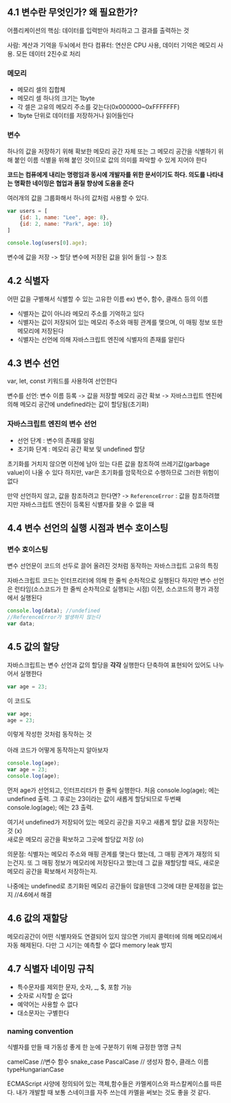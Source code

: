 ## 4.1 변수란 무엇인가? 왜 필요한가?

어플리케이션의 핵심: 데이터를 입력받아 처리하고 그 결과를 출력하는 것

사람: 계산과 기억을 두뇌에서 한다
컴퓨터: 연산은 CPU 사용, 데이터 기억은 메모리 사용. 모든 데이터 2진수로 처리

### 메모리
- 메모리 셀의 집합체
- 메모리 셀 하나의 크기는 1byte
- 각 셀은 고유의 메모리 주소를 갖는다(0x000000~0xFFFFFFF)
- 1byte 단위로 데이터를 저장하거나 읽어들인다

### 변수 

하나의 값을 저장하기 위해 확보한 메모리 공간 자체 또는 그 메모리 공간을 식별하기 위해 붙인 이름
식별을 위해 붙인 것이므로 값의 의미를 파악할 수 있게 지어야 한다

**코드는 컴퓨에게 내리는 명령임과 동시에 개발자를 위한 문서이기도 하다. 의도를 나타내는 명확한 네이밍은 협업과 품질 향상에 도움을 준다**

여러개의 값을 그룹화해서 하나의 값처럼 사용할 수 있다.

``` javascript
var users = [
    {id: 1, name: "Lee", age: 8},
    {id: 2, name: "Park", age: 10}
]

console.log(users[0].age);
```

변수에 값을 저장 -> 할당
변수에 저장된 값을 읽어 들임 -> 참조

## 4.2 식별자

어떤 값을 구별해서 식별할 수 있는 고유한 이름 ex) 변수, 함수, 클래스 등의 이름

- 식별자는 값이 아니라 메모리 주소를 기억하고 있다
- 식별자는 값이 저장되어 있는 메모리 주소와 매핑 관계를 맺으며, 이 매핑 정보 또한 메모리에 저장된다
- 식별자는 선언에 의해 자바스크립트 엔진에 식별자의 존재를 알린다


## 4.3 변수 선언

var, let, const 키워드를 사용하여 선언한다

변수를 선언: 변수 이름 등록 -> 값을 저장할 메모리 공간 확보 -> 자바스크립트 엔진에 의해 메모리 공간에 undefined라는 값이 할당됨(초기화)

### 자바스크립트 엔진의 변수 선언
- 선언 단계 : 변수의 존재를 알림
- 초기화 단계 : 메모리 공간 확보 및 undefined 할당
  
초기화를 거치지 않으면 이전에 남아 있는 다른 값을 참조하여 쓰레기값(garbage value)이 나올 수 있다
하지만, var은 초기화를 암묵적으로 수행하므로 그러한 위험이 없다

만약 선언하지 않고, 값을 참조하려고 한다면? -> `ReferenceError`
: 값을 참조하려했지만 자바스크립트 엔진이 등록된 식별자를 찾을 수 없을 때 


## 4.4 변수 선언의 실행 시점과 변수 호이스팅

### 변수 호이스팅
변수 선언문이 코드의 선두로 끌어 올려진 것처럼 동작하는 자바스크립트 고유의 특징

자바스크립트 코드는 인터프리터에 의해 한 줄씩 순차적으로 실행된다
하지만 변수 선언은 런타임(소스코드가 한 줄씩 순차적으로 실행되는 시점) 이전, 소스코드의 평가 과정에서 실행된다

``` javascript
console.log(data); //undefined
//ReferenceError가 발생하지 않는다
var data;
```

## 4.5 값의 할당

자바스크립트는 변수 선언과 값의 할당을 **각각** 실행한다
단축하여 표현되어 있어도 나누어서 실행한다

``` javascript
var age = 23;
```
이 코드도 <br/>

``` javascript
var age;
age = 23;
```
이렇게 작성한 것처럼 동작하는 것<br/><br/>
아래 코드가 어떻게 동작하는지 알아보자
``` javascript
console.log(age);
var age = 23;
console.log(age);
```

먼저 age가 선언되고, 인터프리터가 한 줄씩 실행한다. 처음 console.log(age); 에는 undefined 출력. 그 후로는 23이라는 값이 새롭게 할당되므로 두번째 console.log(age); 에는 23 출력.

여기서 undefined가 저장되어 있는 메모리 공간을 지우고 새롭게 할당 값을 저장하는 것 (x) <br/>
새로운 메모리 공간을 확보하고 그곳에 할당값 저장 (o)

의문점: 
식별자는 메모리 주소와 매핑 관계를 맺는다 했는데, 그 매핑 관계가 재정의 되는건지. 또 그 매핑 정보가 메모리에 저장된다고 했는데 그 값을 재할당할 때도, 새로운 메모리 공간을 확보해서 저장하는지. 

나중에는 undefined로 초기화된 메모리 공간들이 많을텐데 그것에 대한 문제점을 없는지 //4.6에서 해결

## 4.6 값의 재할당

메모리공간이 어떤 식별자와도 연결되어 있지 않으면 가비지 콜렉터에 의해 메모리에서 자동 해제된다.
다만 그 시기는 예측할 수 없다 
memory leak 방지

## 4.7 식별자 네이밍 규칙

- 특수문자를 제외한 문자, 숫자, _, $, 포함 가능
- 숫자로 시작할 순 없다
- 예약어는 사용할 수 없다
- 대소문자는 구별한다

### naming convention
식별자를 만들 때 가동성 좋게 한 눈에 구분하기 위해 규정한 명명 규칙

camelCase //변수 함수 
snake_case
PascalCase // 생성자 함수, 클래스 이름
typeHungarianCase

ECMAScript 사양에 정의되어 있는 객체,함수들은 카멜케이스와 파스칼케이스를 따른다. 내가 개발할 때 보통 스네이크를 자주 쓰는데 카멜을 써보는 것도 좋을 것 같다.